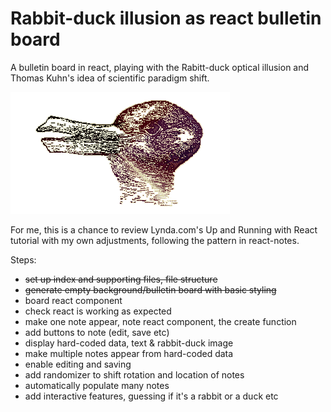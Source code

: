 # Rabbit-duck illusion as react bulletin board
A bulletin board in react, playing with the Rabitt-duck optical illusion and Thomas Kuhn's idea of scientific paradigm shift.

![rabbit-duck optical illusion](assets/rabduck.gif)

For me, this is a chance to review Lynda.com's Up and Running with React tutorial with my own adjustments, following the pattern in react-notes.

Steps:

* ~~set up index and supporting files, file structure~~
* ~~generate empty background/bulletin board with basic styling~~
* board react component
* check react is working as expected
* make one note appear, note react component, the create function
* add buttons to note (edit, save etc)
* display hard-coded data, text & rabbit-duck image
* make multiple notes appear from hard-coded data
* enable editing and saving
* add randomizer to shift rotation and location of notes
* automatically populate many notes 
* add interactive features, guessing if it's a rabbit or a duck etc
